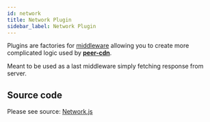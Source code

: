 ```yaml
---
id: network
title: Network Plugin
sidebar_label: Network Plugin
---
```


Plugins are factories for [middleware](middleware.md) allowing you to create more complicated logic used by **[peer-cdn](https://github.com/vardius/peer-cdn)**.

Meant to be used as a last middleware simply fetching response from server.

## Source code

Please see source: [Network.js](https://github.com/vardius/peer-cdn/blob/master/src/plugins/Network.js)
